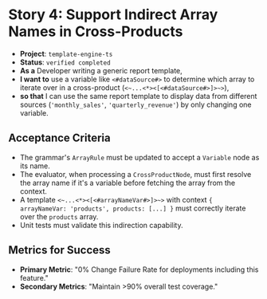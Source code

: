 # Story 4: Support Indirect Array Names in Cross-Products

- **Project**: `template-engine-ts`
- **Status**: `verified completed`
- **As a** Developer writing a generic report template,
- **I want to** use a variable like `<#dataSource#>` to determine which array to iterate over in a cross-product (`<~...<*><[<#dataSource#>]>~>`),
- **so that** I can use the same report template to display data from different sources (`'monthly_sales'`, `'quarterly_revenue'`) by only changing one variable.

## Acceptance Criteria

- The grammar's `ArrayRule` must be updated to accept a `Variable` node as its name.
- The evaluator, when processing a `CrossProductNode`, must first resolve the array name if it's a variable before fetching the array from the context.
- A template `<~...<*><[<#arrayNameVar#>]>~>` with context `{ arrayNameVar: 'products', products: [...] }` must correctly iterate over the `products` array.
- Unit tests must validate this indirection capability.

## Metrics for Success

- **Primary Metric**: "0% Change Failure Rate for deployments including this feature."
- **Secondary Metrics**: "Maintain >90% overall test coverage."
